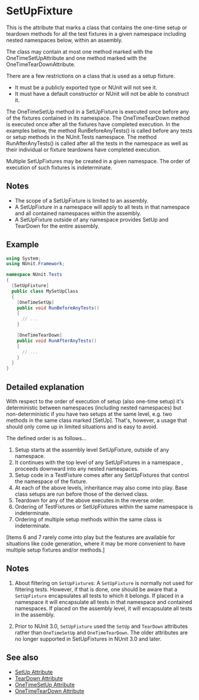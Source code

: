 # SetUpFixture

This is the attribute that marks a class that contains the one-time
setup or teardown methods for all the test fixtures in a given
namespace including nested namespaces below, within an assembly.

The class may contain at most one method marked with the
OneTimeSetUpAttribute and one method marked with the OneTimeTearDownAttribute.

There are a few restrictions on a class that is used as a setup fixture.

* It must be a publicly exported type or NUnit will not see it.
* It must have a default constructor or NUnit will not be able to construct it.

The OneTimeSetUp method in a SetUpFixture is executed once before any of the fixtures
contained in its namespace. The OneTimeTearDown method is executed once after all the
fixtures have completed execution. In the examples below, the method RunBeforeAnyTests()
is called before any tests or setup methods in the NUnit.Tests namespace. The method
RunAfterAnyTests() is called after all the tests in the namespace as well as their
individual or fixture teardowns have completed execution.

Multiple SetUpFixtures may be created in a given namespace. The order of execution
of such fixtures is indeterminate.

## Notes

* The scope of a SetUpFixture is limited to an assembly.
* A SetUpFixture in a namespace will apply to all tests in that namespace and all contained namespaces within the assembly.
* A SetUpFixture outside of any namespace provides SetUp and TearDown for the entire assembly.

## Example

```csharp
using System;
using NUnit.Framework;

namespace NUnit.Tests
{
  [SetUpFixture]
  public class MySetUpClass
  {
    [OneTimeSetUp]
    public void RunBeforeAnyTests()
    {
      // ...
    }

    [OneTimeTearDown]
    public void RunAfterAnyTests()
    {
      // ...
    }
  }
}
```

## Detailed explanation

With respect to the order of execution of setup (also one-time setup) it's deterministic between namespaces (including
 nested namespaces) but non-deterministic if you have two setups at the same level, e.g. two methods in the same class
 marked [SetUp]. That's, however, a usage that should only come up in limited situations and is easy to avoid.

The defined order is as follows...

1. Setup starts at the assembly level SetUpFixture, outside of any namespace.
2. It continues with the top level of any SetUpFixtures in a namespace , proceeds downward into any nested namespaces.
3. Setup code in a TestFixture comes after any SetUpFixtures that control the namespace of the fixture.
4. At each of the above levels, inheritance may also come into play. Base class setups are run before those of the
 derived class.
5. Teardown for any of the above executes in the reverse order.
6. Ordering of TestFixtures or SetUpFixtures within the same namespace is indeterminate.
7. Ordering of multiple setup methods within the same class is indeterminate.

[Items 6 and 7 rarely come into play but the features are available for situations like code generation, where it may
 be more convenient to have multiple setup fixtures and/or methods.]

## Notes

1. About filtering on `SetUpFixture`s:
   A `SetUpFixture` is normally not used for filtering tests.  However, if that is done, one should be aware that a
   `SetUpFixture` encapsulates all tests to which it belongs.
   If placed in a namespace it will encapsulate all tests in that namespace and contained namespaces.
   If placed on the assembly level, it will encapsulate all tests in the assembly.

2. Prior to NUnit 3.0, `SetUpFixture` used the `SetUp` and `TearDown` attributes rather than `OneTimeSetUp` and
   `OneTimeTearDown`. The older attributes are no longer supported in SetUpFixtures in NUnit 3.0 and later.

## See also

* [SetUp Attribute](setup.md)
* [TearDown Attribute](teardown.md)
* [OneTimeSetUp Attribute](onetimesetup.md)
* [OneTimeTearDown Attribute](onetimeteardown.md)

